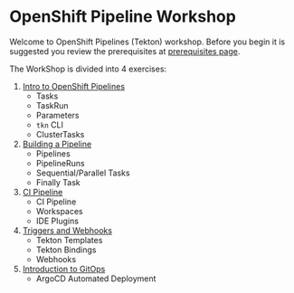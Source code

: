 # OpenShift Pipeline Workshop

Welcome to OpenShift Pipelines (Tekton) workshop.
Before you begin it is suggested you review the prerequisites at [prerequisites page](prerequisites.md).

The WorkShop is divided into 4 exercises:

1. [Intro to OpenShift Pipelines](Exercise-1/Exercise-1.md)
    * Tasks
    * TaskRun
    * Parameters
    * `tkn` CLI
    * ClusterTasks
2. [Building a Pipeline](Exercise-2/Exercise-2.md)
    * Pipelines
    * PipelineRuns
    * Sequential/Parallel Tasks
    * Finally Task
3. [CI Pipeline](Exercise-3/Exercise-3.md)
    * CI Pipeline
    * Workspaces
    * IDE Plugins
4. [Triggers and Webhooks](Exercise-4/Exercise-4.md)
    * Tekton Templates
    * Tekton Bindings
    * Webhooks
5. [Introduction to GitOps](Exercise-5/Exercise-5.md)
    * ArgoCD Automated Deployment